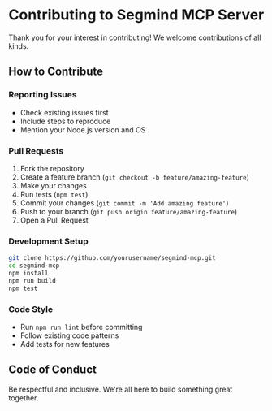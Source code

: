 # Contributing to Segmind MCP Server

Thank you for your interest in contributing! We welcome contributions of all kinds.

## How to Contribute

### Reporting Issues
- Check existing issues first
- Include steps to reproduce
- Mention your Node.js version and OS

### Pull Requests
1. Fork the repository
2. Create a feature branch (`git checkout -b feature/amazing-feature`)
3. Make your changes
4. Run tests (`npm test`)
5. Commit your changes (`git commit -m 'Add amazing feature'`)
6. Push to your branch (`git push origin feature/amazing-feature`)
7. Open a Pull Request

### Development Setup
```bash
git clone https://github.com/yourusername/segmind-mcp.git
cd segmind-mcp
npm install
npm run build
npm test
```

### Code Style
- Run `npm run lint` before committing
- Follow existing code patterns
- Add tests for new features

## Code of Conduct
Be respectful and inclusive. We're all here to build something great together.